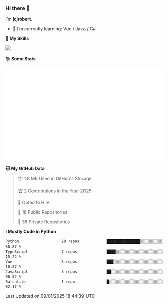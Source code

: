 ### Hi there 👋

I’m **jcjrobert**.

- 🌱 I’m currently learning: Vue / Java / C#

🌟 **My Skills**

![](https://img.shields.io/badge/-Python-3e74a2?style=flat-square&logo=Python&logoColor=fff)

📚 **Some Stats**

![](https://github.com/jcjrobert/github-stats/blob/master/generated/overview.svg)

<!--START_SECTION:waka-->
**🐱 My GitHub Data** 

> 📦 1.8 MB Used in GitHub's Storage 
 > 
> 🏆 2 Contributions in the Year 2025
 > 
> 💼 Opted to Hire
 > 
> 📜 18 Public Repositories 
 > 
> 🔑 38 Private Repositories 
 > 
**I Mostly Code in Python** 

```text
Python                   28 repos            ███████████████░░░░░░░░░░   60.87 % 
TypeScript               7 repos             ████░░░░░░░░░░░░░░░░░░░░░   15.22 % 
Vue                      5 repos             ███░░░░░░░░░░░░░░░░░░░░░░   10.87 % 
JavaScript               3 repos             ██░░░░░░░░░░░░░░░░░░░░░░░   06.52 % 
Batchfile                1 repo              █░░░░░░░░░░░░░░░░░░░░░░░░   02.17 % 
```




 Last Updated on 09/01/2025 18:44:39 UTC
<!--END_SECTION:waka-->
